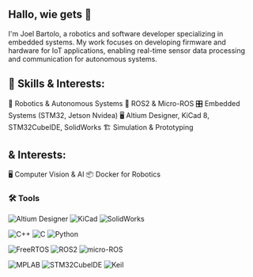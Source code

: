 ## Hallo, wie gets 👋
I'm Joel Bartolo, a robotics and software developer specializing in embedded systems. My work focuses on developing firmware and hardware for IoT applications, enabling real-time sensor data processing and communication for autonomous systems.
## 🔧 Skills & Interests:
🦾 Robotics & Autonomous Systems
🤖 ROS2 & Micro-ROS
🎛️ Embedded Systems (STM32, Jetson Nvidea)
🖥️ Altium Designer, KiCad 8, STM32CubeIDE, SolidWorks
🏗️ Simulation & Prototyping
## & Interests:
🖥️ Computer Vision & AI
📦 Docker for Robotics

### 🛠️ Tools 
![Altium Designer](https://img.shields.io/badge/EDA-Altium_Designer-blue?logo=altiumdesigner&logoColor=white)
![KiCad](https://img.shields.io/badge/EDA-KiCad-orange?logo=kicad&logoColor=white)
![SolidWorks](https://img.shields.io/badge/CAD-SolidWorks-red?logo=solidworks&logoColor=white)

![C++](https://img.shields.io/badge/Programming-C++-blue?logo=cplusplus&logoColor=white)
![C](https://img.shields.io/badge/Programming-C-lightgrey?logo=c&logoColor=white)
![Python](https://img.shields.io/badge/Programming-Python-yellow?logo=python&logoColor=white)

![FreeRTOS](https://img.shields.io/badge/RTOS-FreeRTOS-blue?logo=freertos&logoColor=white)
![ROS2](https://img.shields.io/badge/Robotics-ROS2-purple?logo=ros&logoColor=white)
![micro-ROS](https://img.shields.io/badge/Embedded-micro--ROS-brightgreen?logo=ros&logoColor=white)

![MPLAB](https://img.shields.io/badge/IDE-MPLAB_X_IDE-blue?logo=microchip&logoColor=white)
![STM32CubeIDE](https://img.shields.io/badge/IDE-STM32CubeIDE-darkblue?logo=stmicroelectronics&logoColor=white)
![Keil](https://img.shields.io/badge/IDE-Keil-brightgreen?logo=arm&logoColor=white)
<!--
**JoelBart/JoelBart** is a ✨ _special_ ✨ repository because its `README.md` (this file) appears on your GitHub profile.

Here are some ideas to get you started:

- 🔭 I’m currently working on ...
- 🌱 I’m currently learning ...
- 👯 I’m looking to collaborate on ...
- 🤔 I’m looking for help with ...
- 💬 Ask me about ...
- 📫 How to reach me: ...
- 😄 Pronouns: ...
- ⚡ Fun fact: ...
-->
